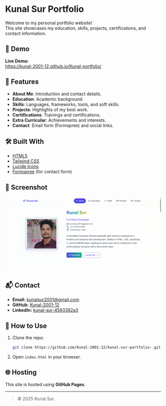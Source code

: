 # Kunal Sur Portfolio

Welcome to my personal portfolio website!  
This site showcases my education, skills, projects, certifications, and contact information.

## 🚀 Demo

**Live Demo:**  
https://kunal-2001-12.github.io/Kunal-portfolio/

## 📂 Features

- **About Me**: Introduction and contact details.
- **Education**: Academic background.
- **Skills**: Languages, frameworks, tools, and soft skills.
- **Projects**: Highlights of my best work.
- **Certifications**: Trainings and certifications.
- **Extra Curricular**: Achievements and interests.
- **Contact**: Email form (Formspree) and social links.

## 🛠️ Built With

- [HTML5](https://developer.mozilla.org/en-US/docs/Web/HTML)
- [Tailwind CSS](https://tailwindcss.com/)
- [Lucide Icons](https://lucide.dev/)
- [Formspree](https://formspree.io/) (for contact form)

## 📸 Screenshot

![Portfolio Screenshot](Aboutpage.png)

## 📬 Contact

- **Email:** kunalsur2001@gmail.com
- **GitHub:** [Kunal-2001-12](https://github.com/Kunal-2001-12)
- **LinkedIn:** [kunal-sur-4593392a3](https://www.linkedin.com/in/kunal-sur-4593392a3)

## 📝 How to Use

1. Clone the repo:
   ```sh
   git clone https://github.com/Kunal-2001-12/kunal-sur-portfolio-.git
   ```
2. Open `index.html` in your browser.

## 🌐 Hosting

This site is hosted using **GitHub Pages**.

---

> © 2025 Kunal Sur.
